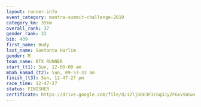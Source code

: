 ```yaml
---
layout: runner-info 
event_category: mantra-summit-challenge-2019 
category_km: 35km 
overall_rank: 37
gender_rank: 33
bib: 439
first_name: Budy
last_name: Soetanto Harlim
gender: M
team_name: BTX RUNNER
start_(t1): Sun, 12-00-00 am
mbah_kamad_(t2): Sun, 09-53-33 am
finish_(t3): Sun, 12-47-27 pm
race_time: 12-47-27
status: FINISHER
certificate: https-//drive.google.com/file/d/12ljoDE3F3cGq3JyZFGxv9aSwA_8tmfge/view?usp=sharing
---
```

